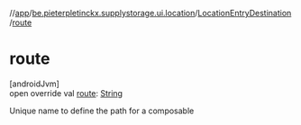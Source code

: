 //[app](../../../index.md)/[be.pieterpletinckx.supplystorage.ui.location](../index.md)/[LocationEntryDestination](index.md)/[route](route.md)

# route

[androidJvm]\
open override val [route](route.md): [String](https://kotlinlang.org/api/latest/jvm/stdlib/kotlin/-string/index.html)

Unique name to define the path for a composable
